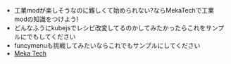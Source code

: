 - 工業modが楽しそうなのに難しくて始められない?ならMekaTechで工業modの知識をつけよう!
- どんなふうにkubejsでレシピ改変してるのかしてみたかったらこれをサンプルにでもしてください
- funcymenuも挑戦してみたいならこれでもサンプルにしてください
- [Meka Tech](https://www.curseforge.com/minecraft/modpacks/meka-tech)
